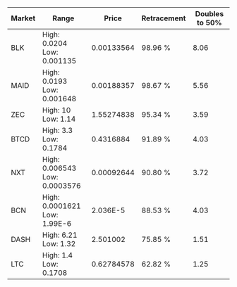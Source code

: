 | Market | Range | Price| Retracement | Doubles to 50% |
| --- | --- | --- | --- | --- |
| BLK | High: 0.0204<br />Low: 0.001135 | 0.00133564 | 98.96 % | 8.06 |
| MAID | High: 0.0193<br />Low: 0.001648 | 0.00188357 | 98.67 % | 5.56 |
| ZEC | High: 10<br />Low: 1.14 | 1.55274838 | 95.34 % | 3.59 |
| BTCD | High: 3.3<br />Low: 0.1784 | 0.4316884 | 91.89 % | 4.03 |
| NXT | High: 0.006543<br />Low: 0.0003576 | 0.00092644 | 90.80 % | 3.72 |
| BCN | High: 0.0001621<br />Low: 1.99E-6 | 2.036E-5 | 88.53 % | 4.03 |
| DASH | High: 6.21<br />Low: 1.32 | 2.501002 | 75.85 % | 1.51 |
| LTC | High: 1.4<br />Low: 0.1708 | 0.62784578 | 62.82 % | 1.25 |
